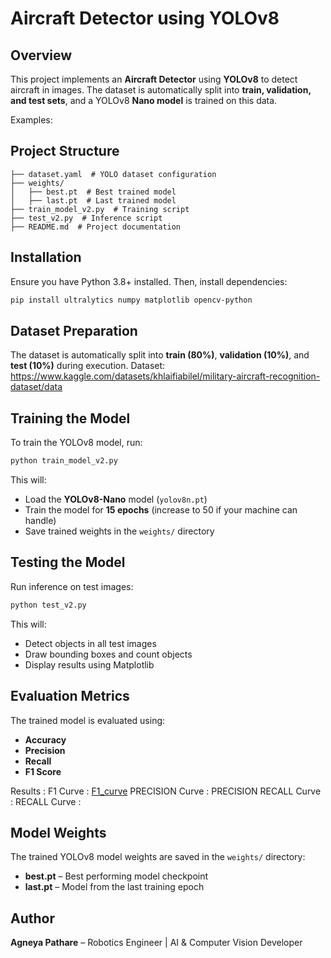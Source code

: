 # Aircraft Detector using YOLOv8

## Overview
This project implements an **Aircraft Detector** using **YOLOv8** to detect aircraft in images. The dataset is automatically split into **train, validation, and test sets**, and a YOLOv8 **Nano model** is trained on this data. 

Examples:

## Project Structure
```
├── dataset.yaml  # YOLO dataset configuration
├── weights/
│   ├── best.pt  # Best trained model
│   ├── last.pt  # Last trained model
├── train_model_v2.py  # Training script
├── test_v2.py  # Inference script
├── README.md  # Project documentation
```

## Installation
Ensure you have Python 3.8+ installed. Then, install dependencies:
```bash
pip install ultralytics numpy matplotlib opencv-python 
```

## Dataset Preparation
The dataset is automatically split into **train (80%)**, **validation (10%)**, and **test (10%)** during execution.
Dataset: https://www.kaggle.com/datasets/khlaifiabilel/military-aircraft-recognition-dataset/data

## Training the Model
To train the YOLOv8 model, run:
```bash
python train_model_v2.py
```
This will:
- Load the **YOLOv8-Nano** model (`yolov8n.pt`)
- Train the model for **15 epochs** (increase to 50 if your machine can handle)
- Save trained weights in the `weights/` directory

## Testing the Model
Run inference on test images:
```bash
python test_v2.py
```
This will:
- Detect objects in all test images
- Draw bounding boxes and count objects
- Display results using Matplotlib

## Evaluation Metrics
The trained model is evaluated using:
- **Accuracy**
- **Precision**
- **Recall**
- **F1 Score**

Results :
F1 Curve : [F1_curve](https://github.com/agneya-1402/Aircraft_Detector/blob/main/outputs/F1_curve.png)
PRECISION Curve :
PRECISION RECALL Curve : 
RECALL Curve :


## Model Weights
The trained YOLOv8 model weights are saved in the `weights/` directory:
- **best.pt** – Best performing model checkpoint
- **last.pt** – Model from the last training epoch

## Author
**Agneya Pathare** – Robotics Engineer | AI & Computer Vision Developer


